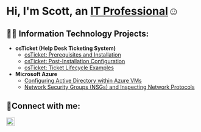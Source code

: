 <h1>Hi, I'm Scott, an <a href="https://linkedin.com/in/scott-silvey-b8208a8b/">IT Professional</a>☺</h1>

<h2>👨‍💻 Information Technology Projects:</h2>

- <b>osTicket (Help Desk Ticketing System)</b>
  - [osTicket: Prerequisites and Installation](https://github.com/scott8790/osticket-prereqs)
  - [osTicket: Post-Installation Configuration](https://github.com/scott8790/post-install-config)
  - [osTicket: Ticket Lifecycle Examples](https://github.com/scott8790/ticket-lifecycle)
- <b>Microsoft Azure</b>
  - [Configuring Active Directory within Azure VMs](https://github.com/scott8790/configure-ad)
  - [Network Security Groups (NSGs) and Inspecting Network Protocols](https://github.com/scott8790/azure-network-protocols)

<h2>🤳Connect with me:</h2>


[<img align="left" alt="Josh | LinkedIn" width="22px" src="https://cdn.jsdelivr.net/npm/simple-icons@v3/icons/linkedin.svg" />][linkedin]




[linkedin]: https://linkedin.com/in/scott-silvey-b8208a8b/
